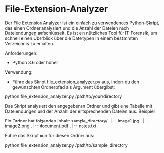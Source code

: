 # File-Extension-Analyzer

Der File Extension Analyzer ist ein einfach zu verwendendes Python-Skript, das einen Ordner analysiert und die Anzahl der Dateien nach Dateiendungen aufschlüsselt. Es ist ein nützliches Tool für IT-Forensik, um schnell einen Überblick über die Dateitypen in einem bestimmten Verzeichnis zu erhalten.

Anforderungen:
- Python 3.6 oder höher

Verwendung:
- Führe das Skript file_extension_analyzer.py aus, indem du den gewünschten Ordnerpfad als Argument übergibst:

python file_extension_analyzer.py /path/to/your/directory

Das Skript analysiert den angegebenen Ordner und gibt eine Tabelle mit Dateiendungen und der Anzahl der entsprechenden Dateien aus.
Beispiel

Ein Ordner hat folgenden Inhalt:
sample_directory/
. |-- image1.jpg
. |-- image2.png
. |-- document.pdf
. |-- notes.txt

Führe das Skript nun für diesen Ordner aus:

python file_extension_analyzer.py /path/to/sample_directory
